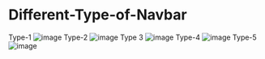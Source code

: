 # Different-Type-of-Navbar
Type-1
![image](https://github.com/abhig1599/Different-Type-of-Navbar/assets/120269927/e04e0bd4-6e1e-4d8b-8e20-99c82627cb7e)
Type-2
![image](https://github.com/abhig1599/Different-Type-of-Navbar/assets/120269927/8a7fb152-89dd-4107-b4ae-ede176d8be78)
Type 3
![image](https://github.com/abhig1599/Different-Type-of-Navbar/assets/120269927/84b2ad10-601a-4abc-9f6c-7fb21e98f152)
Type-4
![image](https://github.com/abhig1599/Different-Type-of-Navbar/assets/120269927/b643eace-4952-4954-a057-16496b670d25)
Type-5
![image](https://github.com/abhig1599/Different-Type-of-Navbar/assets/120269927/c99f89b0-7bcd-46b5-b9e3-5526a84a7c32)

